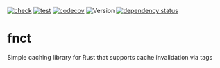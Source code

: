[![check](https://github.com/Defelo/fnct/actions/workflows/check.yml/badge.svg)](https://github.com/Defelo/fnct/actions/workflows/check.yml)
[![test](https://github.com/Defelo/fnct/actions/workflows/test.yml/badge.svg)](https://github.com/Defelo/fnct/actions/workflows/test.yml)
[![codecov](https://codecov.io/gh/Defelo/fnct/branch/develop/graph/badge.svg?token=812FG7CG7B)](https://codecov.io/gh/Defelo/fnct)
![Version](https://img.shields.io/github/v/tag/Defelo/fnct?include_prereleases&label=version)
[![dependency status](https://deps.rs/repo/github/Defelo/fnct/status.svg)](https://deps.rs/repo/github/Defelo/fnct)

# fnct
Simple caching library for Rust that supports cache invalidation via tags
